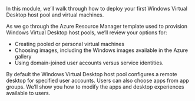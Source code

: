 In this module, we’ll walk through how to deploy your first Windows Virtual Desktop host pool and virtual machines.  

As we go through the Azure Resource Manager template used to provision Windows Virtual Desktop host pools, we’ll review your options for:  
- Creating pooled or personal virtual machines 
- Choosing images, including the Windows images available in the Azure gallery  
- Using domain-joined user accounts versus service identities. 

By default the Windows Virtual Desktop host pool configures a remote desktop for specified user accounts. Users can also choose apps from app groups. We’ll show you how to modify the apps and desktop experiences available to users. 
